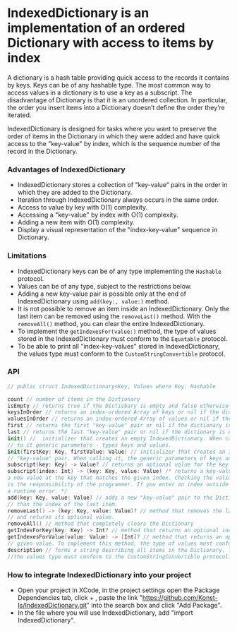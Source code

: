 # IndexedDictionary is an implementation of an ordered Dictionary with access to items by index

A dictionary is a hash table providing quick access to the records it contains by keys. Keys can be of any hashable type. The most common way to access values in a dictionary is to use a key as a subscript. 
The disadvantage of Dictionary is that it is an unordered collection. In particular, the order you insert items into a Dictionary doesn’t define the order they’re iterated.

IndexedDictionary is designed for tasks where you want to preserve the order of items in the Dictionary in which they were added and have quick access to the "key-value" by index, which is the sequence number of the record in the Dictionary.

### Advantages of IndexedDictionary

- IndexedDictionary stores a collection of "key-value" pairs in the order in which they are added to the Dictionary. 
- Iteration through IndexedDictionary always occurs in the same order.
- Access to value by key with O(1) complexity.
- Accessing a "key-value" by index with O(1) complexity.
- Adding a new item with O(1) complexity.
- Display a visual representation of the "index-key-value" sequence in Dictionary.

### Limitations

- IndexedDictionary keys can be of any type implementing the `Hashable` protocol.
- Values can be of any type, subject to the restrictions below.
- Adding a new key-value pair is possible only at the end of IndexedDictionary using `add(key:, value:)` method.
- It is not possible to remove an item inside an IndexedDictionary. Only the last item can be removed using the `removeLast()` method. With the `removeAll()` method, you can clear the entire IndexedDictionary.
- To implement the `getIndexesFor(value:)` method, the type of values stored in the IndexedDictionary must conform to the `Equatable` protocol.
- To be able to print all "index-key-values" stored in IndexedDictionary, the values type must conform to the `CustomStringConvertible` protocol.

### API

```swift
// public struct IndexedDictionary<Key, Value> where Key: Hashable

count // number of items in the Dictionary
isEmpty // returns true if the Dictiobary is empty and false otherwise
keysInOrder // returns an index-ordered Array of keys or nil if the dictionary is empty
valuesInOrder // returns an index-ordered Array of values or nil if the dictionary is empty
first // returns the first "key-value" pair or nil if the dictionary is empty
last // returns the last "key-value" pair or nil if the dictionary is empty
init() //  initializer that creates an empty IndexedDictionary. When calling this initialiser, you must pass
// to it generic parameters - types keys and values.
init(firstKey: Key, firstValue: Value) // initializer that creates an IndexedDictionary instance with the first
// "key-value" pair. When calling it, the generic parameters of keys and values types can be omitted explicitly.
subscript(key: Key) -> Value? // returns an optional value for the key or sets a new value for the given key
subscript(index: Int) -> (key: Key, value: Value) /* returns a key-value pair at the given index or sets
a new value at the key that matches the given index. Checking the validity of the index, as in Array,
is the responsibility of the programmer. If you enter an index outside the range (0..<count) you will get
a runtime error. */
add(key: Key, value: Value) // adds a new "key-value" pair to the Dictionary with an index that is 1 greater
// than the index of the last item.
removeLast() -> (key: Key, value: Value)? // method that removes the last "key-value" pair, if it exists,
// and returns its optional value.
removeAll() // method that completely clears the Dictionary
getIndexForKey(key: Key) -> Int? // method that returns an optional index value on the given key.
getIndexesForValue(value: Value) -> [Int]? // method that returns an optional Array of indices for the
// given value. To implement this method, the type of values must conform to the Equatable protocol. 
description // forms a string describing all items in the Dictionary. To implement this method
//the values type must conform to the CustomStringConvertible protocol.
```

### How to integrate IndexedDictionary into your project

- Open your project in XCode, in the project settings open the Package Dependencies tab, click + , paste the link "https://github.com/Konst-Is/IndexedDictionary.git" into the search box and click "Add Package".
- In the file where you will use IndexedDictionary, add "import IndexedDictionary".
